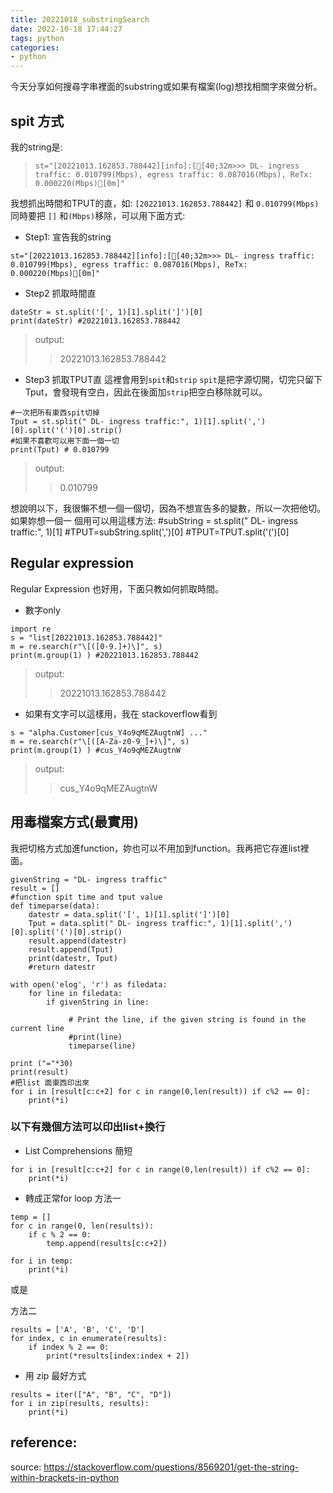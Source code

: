 ```yaml
---
title: 20221018_substringSearch
date: 2022-10-18 17:44:27
tags: python
categories:
- python
---
```


今天分享如何搜尋字串裡面的substring或如果有檔案(log)想找相關字來做分析。

## spit 方式
我的string是: 
> `st="[20221013.162853.788442][info]:[[40;32m>>> DL- ingress traffic: 0.010799(Mbps), egress traffic: 0.087016(Mbps), ReTx: 0.000220(Mbps)[0m]"`

我想抓出時間和TPUT的直，如:
`[20221013.162853.788442]` 和 `0.010799(Mbps)` 同時要把 `[]` 和`(Mbps)`移除，可以用下面方式:


- Step1: 宣告我的string
```
st="[20221013.162853.788442][info]:[[40;32m>>> DL- ingress traffic: 0.010799(Mbps), egress traffic: 0.087016(Mbps), ReTx: 0.000220(Mbps)[0m]"
```

- Step2 抓取時間直
```
dateStr = st.split('[', 1)[1].split(']')[0]
print(dateStr) #20221013.162853.788442
```
> output:
>> 20221013.162853.788442

- Step3 抓取TPUT直
這裡會用到`spit`和`strip`
`spit`是把字源切開，切完只留下Tput，會發現有空白，因此在後面加`strip`把空白移除就可以。

```
#一次把所有東西spit切掉 
Tput = st.split(" DL- ingress traffic:", 1)[1].split(',')[0].split('(')[0].strip()
#如果不喜歡可以用下面一個一切
print(Tput) # 0.010799
```
> output:
>> 0.010799

想說明以下，我很懶不想一個一個切，因為不想宣告多的變數，所以一次把他切。如果妳想一個一 個用可以用這樣方法:
#subString = st.split(" DL- ingress traffic:", 1)[1]
#TPUT=subString.split(',')[0]
#TPUT=TPUT.split('(')[0]

## Regular expression
Regular Expression 也好用，下面只教如何抓取時間。
- 數字only
```
import re
s = "list[20221013.162853.788442]"
m = re.search(r"\[([0-9.]+)\]", s)
print(m.group(1) ) #20221013.162853.788442
```
> output:
>> 20221013.162853.788442

- 如果有文字可以這樣用，我在 stackoverflow看到
```
s = "alpha.Customer[cus_Y4o9qMEZAugtnW] ..."
m = re.search(r"\[([A-Za-z0-9_]+)\]", s)
print(m.group(1) ) #cus_Y4o9qMEZAugtnW
```
> output:
>> cus_Y4o9qMEZAugtnW

## 用毒檔案方式(最實用)
我把切格方式加進function，妳也可以不用加到function。我再把它存進list裡面。

```
givenString = "DL- ingress traffic"
result = []
#function spit time and tput value
def timeparse(data):         
    datestr = data.split('[', 1)[1].split(']')[0]
    Tput = data.split(" DL- ingress traffic:", 1)[1].split(',')[0].split('(')[0].strip()
    result.append(datestr)
    result.append(Tput)
    print(datestr, Tput)
    #return datestr

with open('elog', 'r') as filedata:
    for line in filedata:   
        if givenString in line:

             # Print the line, if the given string is found in the current line
             #print(line)
             timeparse(line)

print ("="*30)
print(result)
#把list 面東西印出來
for i in [result[c:c+2] for c in range(0,len(result)) if c%2 == 0]:
    print(*i)       
```

### 以下有幾個方法可以印出list+換行

-  List Comprehensions 簡短
```
for i in [result[c:c+2] for c in range(0,len(result)) if c%2 == 0]:
    print(*i) 
```

- 轉成正常for loop
方法一
```
temp = []
for c in range(0, len(results)):
    if c % 2 == 0:
        temp.append(results[c:c+2])

for i in temp:
    print(*i)
```
或是

方法二
```
results = ['A', 'B', 'C', 'D']
for index, c in enumerate(results):
    if index % 2 == 0:
        print(*results[index:index + 2])
```

- 用 zip 最好方式
```
results = iter(["A", "B", "C", "D"])
for i in zip(results, results):
    print(*i)
```



## reference:
source: https://stackoverflow.com/questions/8569201/get-the-string-within-brackets-in-python